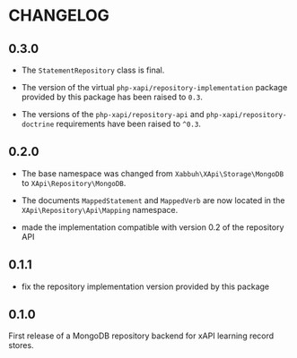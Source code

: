 CHANGELOG
=========

0.3.0
-----

* The `StatementRepository` class is final.

* The version of the virtual `php-xapi/repository-implementation` package
  provided by this package has been raised to `0.3`.

* The versions of the `php-xapi/repository-api` and `php-xapi/repository-doctrine`
  requirements have been raised to `^0.3`.

0.2.0
-----

* The base namespace was changed from `Xabbuh\XApi\Storage\MongoDB` to
  `XApi\Repository\MongoDB`.

* The documents `MappedStatement` and `MappedVerb` are now located in the
  `XApi\Repository\Api\Mapping` namespace.

* made the implementation compatible with version 0.2 of the repository API

0.1.1
-----

* fix the repository implementation version provided by this package

0.1.0
-----

First release of a MongoDB repository backend for xAPI learning record stores.

